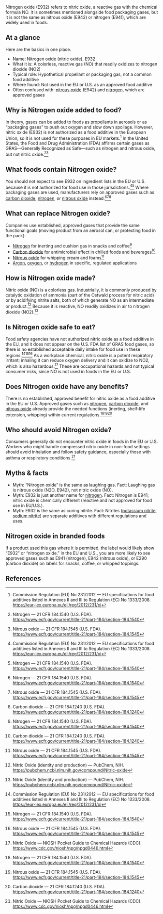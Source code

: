 Nitrogen oxide (E932) refers to nitric oxide, a reactive gas with the chemical formula NO. It is sometimes mentioned alongside food packaging gases, but it is not the same as nitrous oxide (E942) or nitrogen (E941), which are widely used in foods.

<!--more-->

## At a glance
Here are the basics in one place.
- Name: Nitrogen oxide (nitric oxide), E932
- What it is: A colorless, reactive gas (NO) that readily oxidizes to nitrogen dioxide (NO2)
- Typical role: Hypothetical propellant or packaging gas; not a common food additive
- Where found: Not used in the EU or U.S. as an approved food additive
- Often confused with: [nitrous oxide](/e942-nitrous-oxide) (E942) and [nitrogen](/e941-nitrogen), which are approved gases

## Why is Nitrogen oxide added to food?
In theory, gases can be added to foods as propellants in aerosols or as “packaging gases” to push out oxygen and slow down spoilage. However, nitric oxide (E932) is not authorized as a food additive in the European Union, so it is not used for these purposes in EU markets.[^1] In the United States, the Food and Drug Administration (FDA) affirms certain gases as GRAS—Generally Recognized as Safe—such as nitrogen and nitrous oxide, but not nitric oxide.[^2][^3]

## What foods contain Nitrogen oxide?
You should not expect to see E932 on ingredient lists in the EU or U.S. because it is not authorized for food use in those jurisdictions.[^1][^2] Where packaging gases are used, manufacturers rely on approved gases such as [carbon dioxide](/e290-carbon-dioxide), [nitrogen](/e941-nitrogen), or [nitrous oxide](/e942-nitrous-oxide) instead.[^2][^3][^6]

## What can replace Nitrogen oxide?
Companies use established, approved gases that provide the same functional goals (moving product from an aerosol can, or protecting food in the pack):
- [Nitrogen](/e941-nitrogen) for inerting and cushion gas in snacks and coffee[^2]
- [Carbon dioxide](/e290-carbon-dioxide) for antimicrobial effect in chilled foods and beverages[^6]
- [Nitrous oxide](/e942-nitrous-oxide) for whipping cream and foams[^3]
- [Argon](/e938-argon), [oxygen](/e948-oxygen), or [hydrogen](/e949-hydrogen) in specific, regulated applications

## How is Nitrogen oxide made?
Nitric oxide (NO) is a colorless gas. Industrially, it is commonly produced by catalytic oxidation of ammonia (part of the Ostwald process for nitric acid) or by acidifying nitrite salts, both of which generate NO as an intermediate or product.[^4] Because it is reactive, NO readily oxidizes in air to nitrogen dioxide (NO2).[^4]

## Is Nitrogen oxide safe to eat?
Food safety agencies have not authorized nitric oxide as a food additive in the EU, and it does not appear on the U.S. FDA list of GRAS food gases, so there is no established acceptable daily intake for food use in these regions.[^1][^2][^3] As a workplace chemical, nitric oxide is a potent respiratory irritant; inhaling it can reduce oxygen delivery and it can oxidize to NO2, which is also hazardous.[^5] These are occupational hazards and not typical consumer risks, since NO is not used in foods in the EU or U.S.

## Does Nitrogen oxide have any benefits?
There is no established, approved benefit for nitric oxide as a food additive in the EU or U.S. Approved gases such as [nitrogen](/e941-nitrogen), [carbon dioxide](/e290-carbon-dioxide), and [nitrous oxide](/e942-nitrous-oxide) already provide the needed functions (inerting, shelf-life extension, whipping) within current regulations.[^2][^3][^6]

## Who should avoid Nitrogen oxide?
Consumers generally do not encounter nitric oxide in foods in the EU or U.S. Workers who might handle compressed nitric oxide in non-food settings should avoid inhalation and follow safety guidance, especially those with asthma or respiratory conditions.[^5]

## Myths & facts
- Myth: “Nitrogen oxide” is the same as laughing gas. Fact: Laughing gas is nitrous oxide (N2O, E942), not nitric oxide (NO).  
- Myth: E932 is just another name for [nitrogen](/e941-nitrogen). Fact: Nitrogen is E941; nitric oxide is chemically different (reactive and not approved for food use in EU/U.S.).  
- Myth: E932 is the same as curing nitrite. Fact: Nitrites ([potassium nitrite](/e249-potassium-nitrite), [sodium nitrite](/e250-sodium-nitrite)) are separate additives with different regulations and uses.

## Nitrogen oxide in branded foods
If a product used this gas where it is permitted, the label would likely show “E932” or “nitrogen oxide.” In the EU and U.S., you are more likely to see approved gases such as E941 (nitrogen), E942 (nitrous oxide), or E290 (carbon dioxide) on labels for snacks, coffee, or whipped toppings.

## References
[^1]: Commission Regulation (EU) No 231/2012 — EU specifications for food additives listed in Annexes II and III to Regulation (EC) No 1333/2008. https://eur-lex.europa.eu/eli/reg/2012/231/oj
[^2]: Nitrogen — 21 CFR 184.1540 (U.S. FDA). https://www.ecfr.gov/current/title-21/part-184/section-184.1540
[^3]: Nitrous oxide — 21 CFR 184.1545 (U.S. FDA). https://www.ecfr.gov/current/title-21/part-184/section-184.1545
[^4]: Nitric Oxide (identity and production) — PubChem, NIH. https://pubchem.ncbi.nlm.nih.gov/compound/Nitric-oxide
[^5]: Nitric Oxide — NIOSH Pocket Guide to Chemical Hazards (CDC). https://www.cdc.gov/niosh/npg/npgd0446.html
[^6]: Carbon dioxide — 21 CFR 184.1240 (U.S. FDA). https://www.ecfr.gov/current/title-21/part-184/section-184.1240

